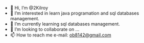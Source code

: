 - 👋 Hi, I’m @2Kilroy
- 👀 I’m interested in learn java programation and sql databases management.
- 🌱 I’m currently learning sql databases management.
- 💞️ I’m looking to collaborate on ...
- 📫 How to reach me e-mail: ob8142@gmail.com 

<!---
2Kilroy/2Kilroy is a ✨ special ✨ repository because its `README.md` (this file) appears on your GitHub profile.
You can click the Preview link to take a look at your changes.
--->
